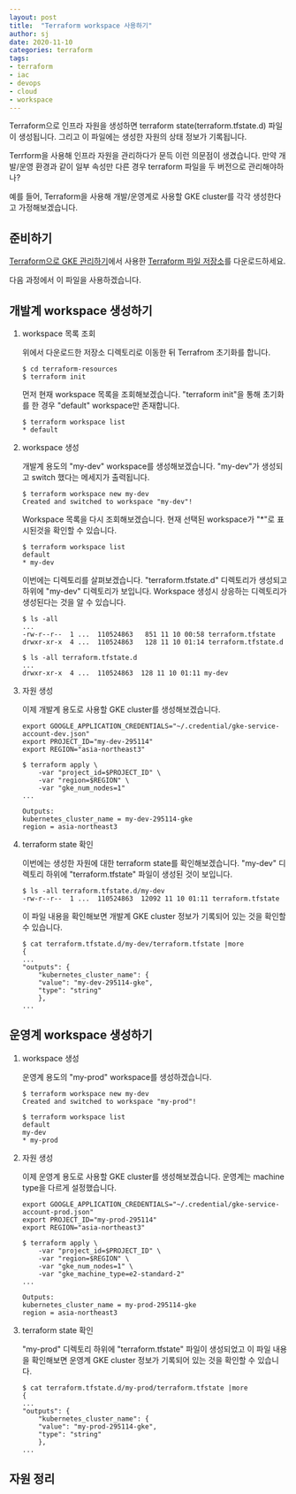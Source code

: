 ```yaml
---
layout: post
title:  "Terraform workspace 사용하기"
author: sj
date: 2020-11-10
categories: terraform
tags:
- terraform
- iac
- devops
- cloud
- workspace
---
```


Terraform으로 인프라 자원을 생성하면 terraform state(terraform.tfstate.d) 파일이 생성됩니다.
그리고 이 파일에는 생성한 자원의 상태 정보가 기록됩니다.

Terrform을 사용해 인프라 자원을 관리하다가 문득 이런 의문점이 생겼습니다.
만약 개발/운영 환경과 같이 일부 속성만 다른 경우 terraform 파일을 두 버전으로 관리해야하나?

예를 들어, Terraform을 사용해 개발/운영계로 사용할 GKE cluster를 각각 생성한다고 가정해보겠습니다. 

## 준비하기

[Terraform으로 GKE 관리하기](/automation/2020/11/09/terraform-gke.html)에서 사용한 
[Terraform 파일 저장소](https://github.com/YunSangJun/terraform-resources.git)를 다운로드하세요.

다음 과정에서 이 파일을 사용하겠습니다.

## 개발계 workspace 생성하기

1. workspace 목록 조회

    위에서 다운로드한 저장소 디렉토리로 이동한 뒤 Terrafrom 초기화를 합니다.
    ```
    $ cd terraform-resources
    $ terraform init
    ```

    먼저 현재 workspace 목록을 조회해보겠습니다.
    "terraform init"을 통해 초기화를 한 경우 "default" workspace만 존재합니다.
    ```
    $ terraform workspace list
    * default
    ```

2. workspace 생성

    개발계 용도의 "my-dev" workspace를 생성해보겠습니다.
    "my-dev"가 생성되고 switch 했다는 메세지가 출력됩니다.
    ```
    $ terraform workspace new my-dev
    Created and switched to workspace "my-dev"!
    ```

    Workspace 목록을 다시 조회해보겠습니다.
    현재 선택된 workspace가 "*"로 표시된것을 확인할 수 있습니다.
    ```
    $ terraform workspace list
    default
    * my-dev
    ```

    이번에는 디렉토리를 살펴보겠습니다.
    "terraform.tfstate.d" 디렉토리가 생성되고 하위에 "my-dev" 디렉토리가 보입니다. Workspace 생성시 상응하는 디렉토리가 생성된다는 것을 알 수 있습니다.
    ```
    $ ls -all
    ...
    -rw-r--r--  1 ...  110524863   851 11 10 00:58 terraform.tfstate
    drwxr-xr-x  4 ...  110524863   128 11 10 01:14 terraform.tfstate.d

    $ ls -all terraform.tfstate.d
    ...
    drwxr-xr-x  4 ...  110524863  128 11 10 01:11 my-dev
    ```

3. 자원 생성

    이제 개발계 용도로 사용할 GKE cluster를 생성해보겠습니다.
    ```
    export GOOGLE_APPLICATION_CREDENTIALS="~/.credential/gke-service-account-dev.json"
    export PROJECT_ID="my-dev-295114"
    export REGION="asia-northeast3"

    $ terraform apply \
        -var "project_id=$PROJECT_ID" \
        -var "region=$REGION" \
        -var "gke_num_nodes=1"
    ...

    Outputs:
    kubernetes_cluster_name = my-dev-295114-gke
    region = asia-northeast3
    ```

4. terraform state 확인

    이번에는 생성한 자원에 대한 terraform state를 확인해보겠습니다.
    "my-dev" 디렉토리 하위에 "terraform.tfstate" 파일이 생성된 것이 보입니다.
    ```
    $ ls -all terraform.tfstate.d/my-dev
    -rw-r--r--  1 ...  110524863  12092 11 10 01:11 terraform.tfstate
    ```

    이 파일 내용을 확인해보면 개발계 GKE cluster 정보가 기록되어 있는 것을 확인할 수 있습니다.
    ```
    $ cat terraform.tfstate.d/my-dev/terraform.tfstate |more
    {
    ...
    "outputs": {
        "kubernetes_cluster_name": {
        "value": "my-dev-295114-gke",
        "type": "string"
        },
    ...
    ```

## 운영계 workspace 생성하기

1. workspace 생성

    운영계 용도의 "my-prod" workspace를 생성하겠습니다.
    ```
    $ terraform workspace new my-dev
    Created and switched to workspace "my-prod"!

    $ terraform workspace list
    default
    my-dev
    * my-prod
    ```

2. 자원 생성

    이제 운영계 용도로 사용할 GKE cluster를 생성해보겠습니다.
    운영계는 machine type을 다르게 설정했습니다.
    ```
    export GOOGLE_APPLICATION_CREDENTIALS="~/.credential/gke-service-account-prod.json"
    export PROJECT_ID="my-prod-295114"
    export REGION="asia-northeast3"

    $ terraform apply \
        -var "project_id=$PROJECT_ID" \
        -var "region=$REGION" \
        -var "gke_num_nodes=1" \
        -var "gke_machine_type=e2-standard-2"
    ...

    Outputs:
    kubernetes_cluster_name = my-prod-295114-gke
    region = asia-northeast3
    ```

3. terraform state 확인

    "my-prod" 디렉토리 하위에 "terraform.tfstate" 파일이 생성되었고 이 파일 내용을 확인해보면 운영계 GKE cluster 정보가 기록되어 있는 것을 확인할 수 있습니다.
    ```
    $ cat terraform.tfstate.d/my-prod/terraform.tfstate |more
    {
    ...
    "outputs": {
        "kubernetes_cluster_name": {
        "value": "my-prod-295114-gke",
        "type": "string"
        },
    ...
    ```

## 자원 정리

